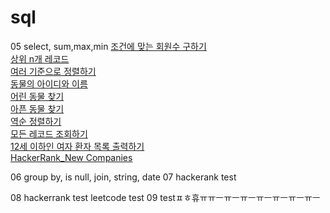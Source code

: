 # sql

05 
select, sum,max,min
[조건에 맞는 회원수 구하기](https://school.programmers.co.kr/learn/courses/30/lessons/131535)
<br>
[상위 n개 레코드](https://school.programmers.co.kr/learn/courses/30/lessons/59405)
<br>
[여러 기준으로 정렬하기](https://school.programmers.co.kr/learn/courses/30/lessons/59404)
<br>
[동물의 아이디와 이름](https://school.programmers.co.kr/learn/courses/30/lessons/59403)
<br>
[어린 동물 찾기](https://school.programmers.co.kr/learn/courses/30/lessons/59037)
<br>
[아픈 동물 찾기](https://school.programmers.co.kr/learn/courses/30/lessons/59036)
<br>
[역순 정렬하기](https://school.programmers.co.kr/learn/courses/30/lessons/59035)
<br>
[모든 레코드 조회하기](https://school.programmers.co.kr/learn/courses/30/lessons/59034)
<br>
[12세 이하인 여자 환자 목록 출력하기](https://school.programmers.co.kr/learn/courses/30/lessons/132201)
<br>
[HackerRank_New Companies](https://www.hackerrank.com/challenges/the-company/problem?isFullScreen=true)
<br>


06
group by, is null,
join, string, date
07
hackerank test

08
hackerrank test
leetcode test
09
testㅍㅎ휴ㅠㅠㅡㅠㅡㅠㅡㅠㅡㅠㅡㅠㅡㅠㅡ
